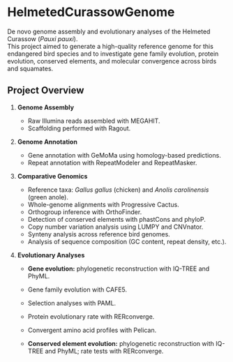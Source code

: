 # HelmetedCurassowGenome

De novo genome assembly and evolutionary analyses of the Helmeted Curassow (*Pauxi pauxi*).  
This project aimed to generate a high-quality reference genome for this endangered bird species and to investigate gene family evolution, protein evolution, conserved elements, and molecular convergence across birds and squamates.

## Project Overview

1. **Genome Assembly**
   - Raw Illumina reads assembled with MEGAHIT.
   - Scaffolding performed with Ragout.

2. **Genome Annotation**
   - Gene annotation with GeMoMa using homology-based predictions.
   - Repeat annotation with RepeatModeler and RepeatMasker.

3. **Comparative Genomics**
   - Reference taxa: *Gallus gallus* (chicken) and *Anolis carolinensis* (green anole). 
   - Whole-genome alignments with Progressive Cactus.
   - Orthogroup inference with OrthoFinder.   
   - Detection of conserved elements with phastCons and phyloP.  
   - Copy number variation analysis using LUMPY and CNVnator.  
   - Synteny analysis across reference bird genomes.  
   - Analysis of sequence composition (GC content, repeat density, etc.).

5. **Evolutionary Analyses**
   - **Gene evolution:** phylogenetic reconstruction with IQ-TREE and PhyML.   
   - Gene family evolution with CAFE5.  
   - Selection analyses with PAML.  
   - Protein evolutionary rate with RERconverge.  
   - Convergent amino acid profiles with Pelican.
  
   - **Conserved element evolution:** phylogenetic reconstruction with IQ-TREE and PhyML; rate tests with RERconverge. 
